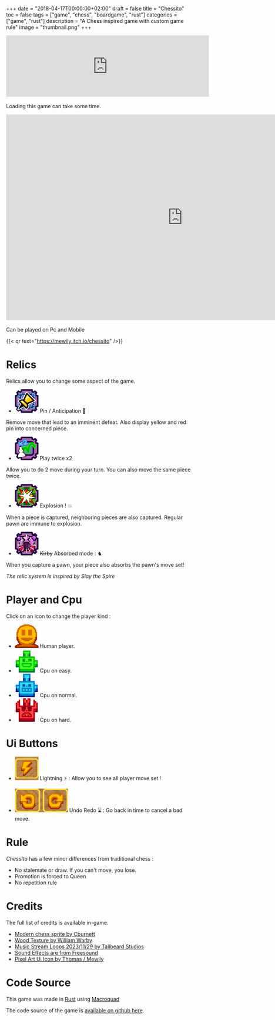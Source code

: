 +++
date = "2018-04-17T00:00:00+02:00"
draft = false
title = "Chessito"
toc = false
tags = ["game", "chess", "boardgame", "rust"]
categories = ["game", "rust"]
description = "A Chess inspired game with custom game rule"
image = "thumbnail.png"
+++

<iframe frameborder="0" src="https://itch.io/embed/2780275?bg_color=0a7318&amp;link_color=f8fa6b&amp;border_color=054078" width="552" height="167"><a href="https://mewily.itch.io/chessito">ChessIto by Mewily</a></iframe>

Loading this game can take some time.

<iframe frameborder="0" src="https://itch.io/embed-upload/10700404?color=210033" allowfullscreen="" width="960" height="560"><a href="https://mewily.itch.io/chessito">Play ChessIto on itch.io</a></iframe>

Can be played on Pc and Mobile

{{< qr text="https://mewily.itch.io/chessito" />}}


# Relics

Relics allow you to change some aspect of the game.

- <img src="pin.png" alt="Relic pin" class="inline-block align-text-bottom" style="height: 4rem; width: 4rem;" /> Pin / Anticipation 📌

Remove move that lead  to an imminent defeat. Also display yellow and red pin into concerned piece.

- <img src="twice.png" alt="Relic twice" class="inline-block align-text-bottom" style="height: 4rem; width: 4rem;" /> Play twice x2

Allow you to do 2 move during your turn. You can also move the same piece twice.

- <img src="explosion.png" alt="Relic explosion" class="inline-block align-text-bottom" style="height: 4rem; width: 4rem;" /> Explosion ! 💥

When a piece is captured, neighboring pieces are also captured. Regular pawn are immune to explosion.

- <img src="absorb.png" alt="Relic absorb" class="inline-block align-text-bottom" style="height: 4rem; width: 4rem;" /> ~~Kirby~~  Absorbed mode : ♞

When you capture a pawn, your piece also absorbs the pawn's move set!

*The relic system is inspired by Slay the Spire*

# Player and Cpu

Click on an icon to change the player kind :

- <img src="human.png" alt="Player human" class="inline-block align-text-bottom" style="height: 4rem; width: 4rem;" /> Human player.
- <img src="cpu_easy.png" alt="Player cpu easy" class="inline-block align-text-bottom" style="height: 4rem; width: 4rem;" /> Cpu on easy.
- <img src="cpu_normal.png" alt="Player cpu normal" class="inline-block align-text-bottom" style="height: 4rem; width: 4rem;" /> Cpu on normal.
- <img src="cpu_hard.png" alt="Player cpu hard" class="inline-block align-text-bottom" style="height: 4rem; width: 4rem;" /> Cpu on hard.

# Ui Buttons

- <img src="lightning.png" alt="Ui lightning" class="inline-block align-text-bottom" style="height: 4rem; width: 4rem;" /> Lightning ⚡ : Allow you to see all player move set !

- <img src="undo_redo.png" alt="Ui undo redo" class="inline-block align-text-bottom" style="height: 4rem; width: 9rem;" /> Undo Redo ⌛ : Go back in time to cancel a bad move.

# Rule

*ChessIto* has a few minor differences from traditional chess :

- No stalemate or draw. If you can't move, you lose.
- Promotion is forced to Queen
- No repetition rule

# Credits

The full list of credits is available in-game.

- [Modern chess sprite by Cburnett](https://commons.wikimedia.org/wiki/Template:SVG_chess_pieces)
- [Wood Texture by William Warby](https://www.flickr.com/photos/wwarby/5106733699/in/photostream/)
- [Music Stream Loops 2023/11/29 by Tallbeard Studios](https://tallbeard.itch.io/music-loop-bundle)
- [Sound Effects are from Freesound](https://freesound.org/)
- [Pixel Art Ui Icon by Thomas / Mewily](https://mewily.itch.io/hud-icon-32px)

# Code Source

This game was made in [Rust](https://www.rust-lang.org/) using [Macroquad](https://macroquad.rs/)

The code source of the game is [available on github here](https://github.com/Thomas-Mewily/chessito).

